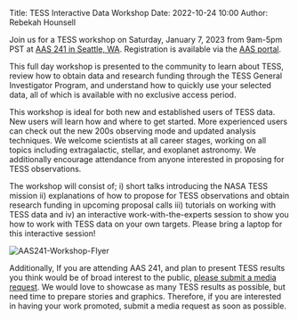 Title: TESS Interactive Data Workshop
Date: 2022-10-24 10:00
Author: Rebekah Hounsell

Join us for a TESS workshop on Saturday, January 7, 2023 from 9am-5pm PST at [AAS 241 in Seattle, WA](https://aas.org/meetings/aas241). Registration is available via the [AAS portal](https://aas.org/meetings/aas241/registration).

This full day workshop is presented to the community to learn about TESS, review how to obtain data and research funding through the TESS General Investigator Program, and understand how to quickly use your selected data, all of which is available with no exclusive access period. 

This workshop is ideal for both new and established users of TESS data. New users will learn how and where to get started. More experienced users can check out the new 200s observing mode and updated analysis techniques. We welcome scientists at all career stages, working on all topics including extragalactic, stellar, and exoplanet astronomy. We additionally encourage attendance from anyone interested in proposing for TESS observations.

The workshop will consist of; i) short talks introducing the NASA TESS mission ii) explanations of how to propose for TESS observations and obtain research funding in upcoming proposal calls iii) tutorials on working with TESS data and iv) an interactive work-with-the-experts session to show you how to work with TESS data on your own targets. Please bring a laptop for this interactive session!

![AAS241-Workshop-Flyer](images/AAS241-TESSWorkshop-Flyer.png)

Additionally, If you are attending AAS 241, and plan to present TESS results you think would be of broad interest to the public, [please submit a media request](https://heasarc.gsfc.nasa.gov/docs/tess/media.html). We would love to showcase as many TESS results as possible, but need time to prepare stories and graphics. Therefore, if you are interested in having your work promoted, submit a media request as soon as possible.
